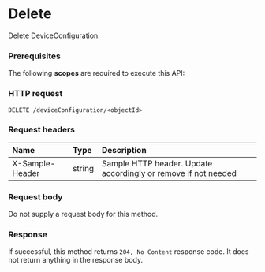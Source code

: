 # Delete

Delete DeviceConfiguration.
### Prerequisites
The following **scopes** are required to execute this API: 
### HTTP request
<!-- { "blockType": "ignored" } -->
```http
DELETE /deviceConfiguration/<objectId>

```
### Request headers
| Name       | Type | Description|
|:---------------|:--------|:----------|
| X-Sample-Header  | string  | Sample HTTP header. Update accordingly or remove if not needed|

### Request body
Do not supply a request body for this method.


### Response
If successful, this method returns `204, No Content` response code. It does not return anything in the response body.


<!-- uuid: 43fbb62b-f5f8-4922-9fb2-bd50ab16f194
2015-10-24 21:49:46 UTC -->
<!-- {
  "type": "#page.annotation",
  "description": "Delete",
  "keywords": "",
  "section": "documentation",
  "tocPath": ""
}-->